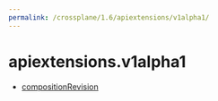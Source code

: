 ```yaml
---
permalink: /crossplane/1.6/apiextensions/v1alpha1/
---
```


# apiextensions.v1alpha1



* [compositionRevision](compositionRevision.md)